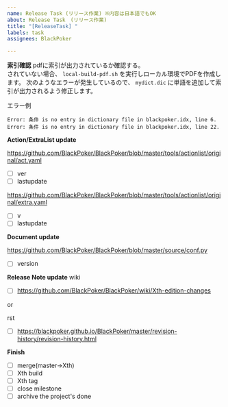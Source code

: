 ```yaml
---
name: Release Task (リリース作業) ※内容は日本語でもOK
about: Release Task　(リリース作業)
title: "[ReleaseTask] "
labels: task
assignees: BlackPoker

---
```

**索引確認**
pdfに索引が出力されているか確認する。  
されていない場合、 `local-build-pdf.sh` を実行しローカル環境でPDFを作成します。
次のようなエラーが発生しているので、 `mydict.dic` に単語を追加して索引が出力されるよう修正します。

エラー例
```
Error: 条件 is no entry in dictionary file in blackpoker.idx, line 6.
Error: 条件 is no entry in dictionary file in blackpoker.idx, line 22.
```

**Action/ExtraList update**

https://github.com/BlackPoker/BlackPoker/blob/master/tools/actionlist/original/act.yaml
- [ ] ver 
- [ ] lastupdate

https://github.com/BlackPoker/BlackPoker/blob/master/tools/actionlist/original/extra.yaml
- [ ] v 
- [ ] lastupdate

**Document update**

https://github.com/BlackPoker/BlackPoker/blob/master/source/conf.py
- [ ] version

**Release Note update**
wiki
- [ ] https://github.com/BlackPoker/BlackPoker/wiki/Xth-edition-changes

or

rst
- [ ] https://blackpoker.github.io/BlackPoker/master/revision-history/revision-history.html


**Finish**
- [ ] merge(master->Xth)
- [ ] Xth build
- [ ] Xth tag
- [ ] close milestone
- [ ] archive the project's done
